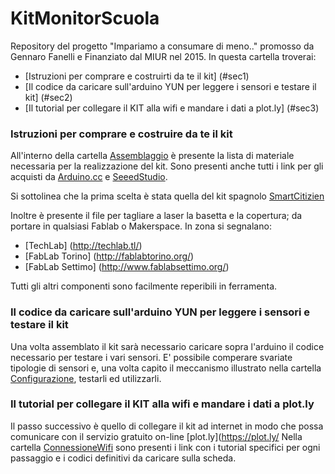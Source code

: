 # KitMonitorScuola
Repository del progetto "Impariamo a consumare di meno.." promosso da Gennaro Fanelli e Finanziato dal MIUR nel 2015.
In questa cartella troverai:

 * [Istruzioni per comprare e costruirti da te il kit] (#sec1)
 * [Il codice da caricare sull'arduino YUN per leggere i sensori e testare il kit] (#sec2)
 * [Il tutorial per collegare il KIT alla wifi e mandare i dati a plot.ly] (#sec3)

### Istruzioni per comprare e costruire da te il kit <a name="sec1"></a>
All'interno della cartella [Assemblaggio](https://github.com/paolocavagnolo/KitMonitorScuola/tree/master/Assemblaggio) è presente la lista di materiale necessaria per la realizzazione del kit. Sono presenti anche tutti i link per gli acquisti da [Arduino.cc](https://www.arduino.cc/) e [SeeedStudio](http://www.seeedstudio.com/).

Si sottolinea che la prima scelta è stata quella del kit spagnolo [SmartCitizien](https://smartcitizen.me/)

Inoltre è presente il file per tagliare a laser la basetta e la copertura; da portare in qualsiasi Fablab o Makerspace. In zona si segnalano:
* [TechLab] (http://techlab.tl/)
* [FabLab Torino] (http://fablabtorino.org/)
* [FabLab Settimo] (http://www.fablabsettimo.org/)

Tutti gli altri componenti sono facilmente reperibili in ferramenta.


### Il codice da caricare sull'arduino YUN per leggere i sensori e testare il kit <a name="sec2"></a>
Una volta assemblato il kit sarà necessario caricare sopra l'arduino il codice necessario per testare i vari sensori. E' possibile comperare svariate tipologie di sensori e, una volta capito il meccanismo illustrato nella cartella [Configurazione](https://github.com/paolocavagnolo/KitMonitorScuola/tree/master/Configurazione), testarli ed utilizzarli.

### Il tutorial per collegare il KIT alla wifi e mandare i dati a plot.ly <a name="sec3"></a>
Il passo successivo è quello di collegare il kit ad internet in modo che possa comunicare con il servizio gratuito on-line [plot.ly](https://plot.ly/
Nella cartella [ConnessioneWifi](https://github.com/paolocavagnolo/KitMonitorScuola/tree/master/ConnessioneWifi) sono presenti i link con i tutorial specifici per ogni passaggio e i codici definitivi da caricare sulla scheda.

